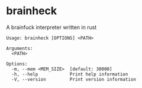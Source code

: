 # brainheck

A brainfuck interpreter written in rust

```
Usage: brainheck [OPTIONS] <PATH>

Arguments:
  <PATH>  

Options:
  -m, --mem <MEM_SIZE>  [default: 30000]
  -h, --help            Print help information
  -V, --version         Print version information
```
